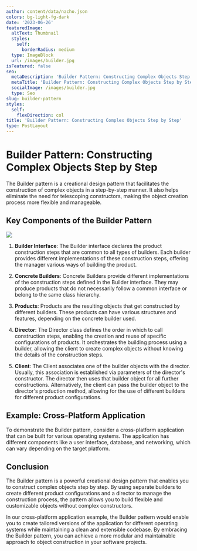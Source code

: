 ```yaml
---
author: content/data/nacho.json
colors: bg-light-fg-dark
date: '2023-06-26'
featuredImage:
  altText: Thumbnail
  styles:
    self:
      borderRadius: medium
  type: ImageBlock
  url: /images/builder.jpg
isFeatured: false
seo:
  metaDescription: 'Builder Pattern: Constructing Complex Objects Step by Step.'
  metaTitle: 'Builder Pattern: Constructing Complex Objects Step by Step'
  socialImage: /images/builder.jpg
  type: Seo
slug: builder-pattern
styles:
  self:
    flexDirection: col
title: 'Builder Pattern: Constructing Complex Objects Step by Step'
type: PostLayout
---
```


# Builder Pattern: Constructing Complex Objects Step by Step

The Builder pattern is a creational design pattern that facilitates the construction of complex objects in a step-by-step manner. It also helps eliminate the need for telescoping constructors, making the object creation process more flexible and manageable.

## Key Components of the Builder Pattern
![](/images/builder-structure.png)
1.  **Builder Interface**: The Builder interface declares the product construction steps that are common to all types of builders. Each builder provides different implementations of these construction steps, offering the manager various ways of building the product.
    
2.  **Concrete Builders**: Concrete Builders provide different implementations of the construction steps defined in the Builder interface. They may produce products that do not necessarily follow a common interface or belong to the same class hierarchy.
    
3.  **Products**: Products are the resulting objects that get constructed by different builders. These products can have various structures and features, depending on the concrete builder used.
    
4.  **Director**: The Director class defines the order in which to call construction steps, enabling the creation and reuse of specific configurations of products. It orchestrates the building process using a builder, allowing the client to create complex objects without knowing the details of the construction steps.
    
5.  **Client**: The Client associates one of the builder objects with the director. Usually, this association is established via parameters of the director's constructor. The director then uses that builder object for all further constructions. Alternatively, the client can pass the builder object to the director's production method, allowing for the use of different builders for different product configurations.
    

## Example: Cross-Platform Application

To demonstrate the Builder pattern, consider a cross-platform application that can be built for various operating systems. The application has different components like a user interface, database, and networking, which can vary depending on the target platform.

## Conclusion

The Builder pattern is a powerful creational design pattern that enables you to construct complex objects step by step. By using separate builders to create different product configurations and a director to manage the construction process, the pattern allows you to build flexible and customizable objects without complex constructors.

In our cross-platform application example, the Builder pattern would enable you to create tailored versions of the application for different operating systems while maintaining a clean and extensible codebase. By embracing the Builder pattern, you can achieve a more modular and maintainable approach to object construction in your software projects.